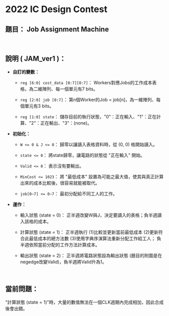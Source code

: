 # 2022 IC Design Contest

## <b>題目：</b> Job Assignment Machine

<br>


## <b>說明 ( JAM_ver1 )：</b>

- <b>自訂的變數：</b>
    - ``` reg [6:0] cost_data [0:7][0:7] ```：
        Workers對應Jobs的工作成本表格，為二維陣列、每一個單元有7 bits。

    - ``` reg [2:0] job [0:7] ```：
        第n個Worker的Job = job[n]，為一維陣列、每個單元有3 bits。

    - ``` reg [1:0] state ```：
        儲存目前的執行狀態，"0"：正在輸入、"1"：正在計算、"2"：正在輸出、"3"：(none)。

- <b>初始化：</b>
    - ``` W <= 0 & J <= 0 ```：
        歸零以讓讀入表格資料時，從 (0, 0) 格開始讀入。

    - ``` state <= 0 ```：
        將state歸零，讓電路的狀態從 "正在輸入" 開始。

    - ``` Valid <= 0 ```：
        表示沒有要輸出。

    - ``` MinCost <= 1023 ```：
        將 "最低成本" 設置為可能之最大值，使其與真正計算出來的成本比較後，很容易就能被取代。

    - ``` job[0~7] <= 0~7 ```：
        最初分配給不同工人的工作。

- <b>運作：</b>
    - 輸入狀態 (state = 0)：
        正半週改變W與J，決定要讀入的表格；負半週讀入該格的成本。

    - 計算狀態 (state = 1)：
        正半週執行 (1)比較並更新當前最低成本 (2)更新符合此最低成本的總方法數 (3)使用字典序演算法重新分配工作給工人；
        負半週依照當前分配的工作方法計算成本。

    - 輸出狀態 (state = 2)：
        正半週將電路狀態設為輸出狀態 (題目的附圖是在negedge改變Valid)，負半週將Valid升為1。

<br>


## <b>當前問題：</b>
"計算狀態 (state = 1)"時，大量的數值無法在一個CLK週期內完成相加，因此合成後會出錯。
